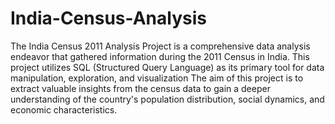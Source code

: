 # India-Census-Analysis
The India Census 2011 Analysis Project is a comprehensive data analysis endeavor that gathered information during the 2011 Census in India.
This project utilizes SQL (Structured Query Language) as its primary tool for data manipulation, exploration, and visualization
The aim of this project is to extract valuable insights from the census data to gain a deeper understanding of the
country's population distribution, social dynamics, and economic characteristics.
